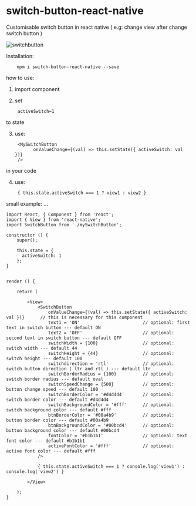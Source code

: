 # switch-button-react-native
Customisable switch button in react native ( e.g: change view after change  switch button )

![switchbutton](https://user-images.githubusercontent.com/33284430/32404024-3d02ba94-c15d-11e7-8e76-87276dd2ee1a.gif)


Installation:

        npm i switch-button-react-native --save


how to use:

1) import component
2) set

        activeSwitch=1
to state

3) use:

        <MySwitchButton  
              onValueChange={(val) => this.setState({ activeSwitch: val })} 
        /> 
in your code

4) use:

        { this.state.activeSwitch === 1 ? view1 : view2 }





small example: ...
    
    import React, { Component } from 'react'; 
    import { View } from 'react-native'; 
    import SwitchButton from './mySwitchButton';
    
    constructor () {
        super();

        this.state = {
          activeSwitch: 1
        };
    }


    render () {

        return (

            <View>
                <SwitchButton
                    onValueChange={(val) => this.setState({ activeSwitch: val })}      // this is necessary for this component
                    text1 = 'ON'                        // optional: first text in switch button --- default ON
                    text2 = 'OFF'                       // optional: second text in switch button --- default OFF
                    switchWidth = {100}                 // optional: switch width --- default 44
                    switchHeight = {44}                 // optional: switch height --- default 100
                    switchdirection = 'rtl'             // optional: switch button direction ( ltr and rtl ) --- default ltr
                    switchBorderRadius = {100}          // optional: switch border radius --- default oval
                    switchSpeedChange = {500}           // optional: button change speed --- default 100
                    switchBorderColor = '#d4d4d4'       // optional: switch border color --- default #d4d4d4
                    switchBackgroundColor = '#fff'      // optional: switch background color --- default #fff
                    btnBorderColor = '#00a4b9'          // optional: button border color --- default #00a4b9
                    btnBackgroundColor = '#00bcd4'      // optional: button background color --- default #00bcd4
                    fontColor = '#b1b1b1'               // optional: text font color --- default #b1b1b1
                    activeFontColor = '#fff'            // optional: active font color --- default #fff
                />
                
                { this.state.activeSwitch === 1 ? console.log('view1') : console.log('view2') }
                
            </View>

        );
    }

